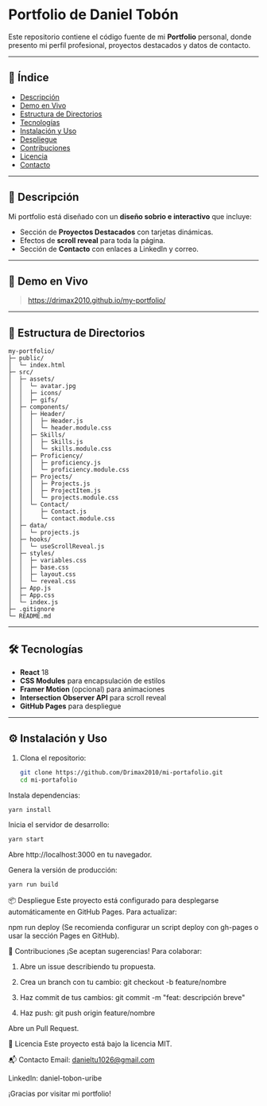 # Portfolio de Daniel Tobón

Este repositorio contiene el código fuente de mi **Portfolio** personal, donde presento mi perfil profesional, proyectos destacados y datos de contacto.

---

## 📌 Índice

- [Descripción](#descripción)
- [Demo en Vivo](#demo-en-vivo)
- [Estructura de Directorios](#estructura-de-directorios)
- [Tecnologías](#tecnologías)
- [Instalación y Uso](#instalación-y-uso)
- [Despliegue](#despliegue)
- [Contribuciones](#contribuciones)
- [Licencia](#licencia)
- [Contacto](#contacto)

---

## 📄 Descripción

Mi portfolio está diseñado con un **diseño sobrio e interactivo** que incluye:

- Sección de **Proyectos Destacados** con tarjetas dinámicas.
- Efectos de **scroll reveal** para toda la página.
- Sección de **Contacto** con enlaces a LinkedIn y correo.

---

## 🚀 Demo en Vivo

> https://drimax2010.github.io/my-portfolio/

---

## 📁 Estructura de Directorios

```plaintext
my-portfolio/
├─ public/
│  └─ index.html
├─ src/
│  ├─ assets/
│  │  └─ avatar.jpg
│  │  ├─ icons/
│  │  ├─ gifs/
│  ├─ components/
│  │  ├─ Header/
│  │  │  ├─ Header.js
│  │  │  └─ header.module.css
│  │  ├─ Skills/
│  │  │  ├─ Skills.js
│  │  │  └─ skills.module.css
│  │  ├─ Proficiency/
│  │  │  ├─ proficiency.js
│  │  │  └─ proficiency.module.css
│  │  ├─ Projects/
│  │  │  ├─ Projects.js
│  │  │  ├─ ProjectItem.js
│  │  │  └─ projects.module.css
│  │  └─ Contact/
│  │     ├─ Contact.js
│  │     └─ contact.module.css
│  ├─ data/
│  │  └─ projects.js
│  ├─ hooks/
│  │  └─ useScrollReveal.js
│  ├─ styles/
│  │  ├─ variables.css
│  │  ├─ base.css
│  │  ├─ layout.css
│  │  └─ reveal.css
│  ├─ App.js
│  ├─ App.css
│  └─ index.js
├─ .gitignore
└─ README.md
```

---

## 🛠️ Tecnologías

- **React** 18
- **CSS Modules** para encapsulación de estilos
- **Framer Motion** (opcional) para animaciones
- **Intersection Observer API** para scroll reveal
- **GitHub Pages** para despliegue

---

## ⚙️ Instalación y Uso

1. Clona el repositorio:

   ```bash
   git clone https://github.com/Drimax2010/mi-portafolio.git
   cd mi-portafolio
Instala dependencias:

```bash
yarn install
```
Inicia el servidor de desarrollo:

```bash
yarn start
```
Abre http://localhost:3000 en tu navegador.

Genera la versión de producción:

```bash
yarn run build
```
📦 Despliegue
Este proyecto está configurado para desplegarse automáticamente en GitHub Pages. Para actualizar:

npm run deploy
(Se recomienda configurar un script deploy con gh-pages o usar la sección Pages en GitHub).

🤝 Contribuciones
¡Se aceptan sugerencias! Para colaborar:

1. Abre un issue describiendo tu propuesta.

2. Crea un branch con tu cambio: git checkout -b feature/nombre

3. Haz commit de tus cambios: git commit -m "feat: descripción breve"

4. Haz push: git push origin feature/nombre

Abre un Pull Request.

📄 Licencia
Este proyecto está bajo la licencia MIT.

📬 Contacto
Email: danieltu1026@gmail.com

LinkedIn: daniel-tobon-uribe

¡Gracias por visitar mi portfolio!